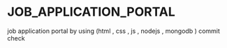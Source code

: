 # JOB_APPLICATION_PORTAL
job application portal  by using (html , css , js , nodejs , mongodb )
commit check
